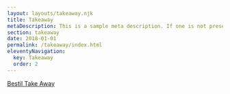 ```yaml
---
layout: layouts/takeaway.njk
title: Takeaway
metaDescription: This is a sample meta description. If one is not present in your page/post's front matter, the default metadata.desciption will be used instead.
section: takeaway
date: 2018-01-01
permalink: /takeaway/index.html
eleventyNavigation:
  key: Takeaway
  order: 2
---
```


<a href="https://login.onlinepos.dk/taw_v3/13687/?page=menukort&pgid=1576165">Bestil Take Away</a>
